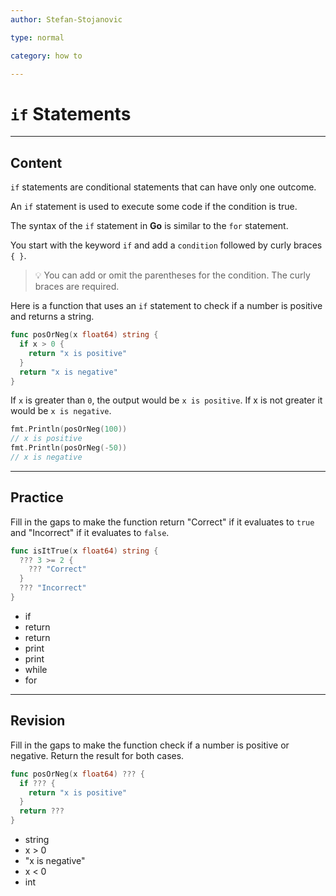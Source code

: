 ```yaml
---
author: Stefan-Stojanovic

type: normal

category: how to

---
```


# `if` Statements

---
## Content

`if` statements are conditional statements that can have only one outcome.

An `if` statement is used to execute some code if the condition is true.

The syntax of the `if` statement in **Go** is similar to the `for` statement.

You start with the keyword `if` and add a `condition` followed by curly braces `{ }`. 

> 💡 You can add or omit the parentheses for the condition. The curly braces are required.

Here is a function that uses an `if` statement to check if a number is positive and returns a string.

```go
func posOrNeg(x float64) string {
  if x > 0 {
    return "x is positive"
  }
  return "x is negative"
}
```

If `x` is greater than `0`, the output would be `x is positive`. If x is not greater it would be `x is negative`.

```go
fmt.Println(posOrNeg(100))
// x is positive
fmt.Println(posOrNeg(-50))
// x is negative
```

---
## Practice

Fill in the gaps to make the function return "Correct" if it evaluates to `true` and "Incorrect" if it evaluates to `false`.

```go
func isItTrue(x float64) string {
  ??? 3 >= 2 {
    ??? "Correct"
  }
  ??? "Incorrect"
}
```

- if
- return
- return
- print
- print
- while
- for

---
## Revision

Fill in the gaps to make the function check if a number is positive or negative. Return the result for both cases.

```go
func posOrNeg(x float64) ??? {
  if ??? {
    return "x is positive"
  }
  return ???
}
```

- string
- x > 0
- "x is negative"
- x < 0
- int
